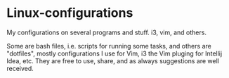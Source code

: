# Linux-configurations

My configurations on several programs and stuff. i3, vim, and others.

Some are bash files, i.e. scripts for running some tasks, and others are "dotfiles", mostly configurations I use for Vim, i3 the Vim pluging for Intellij Idea, etc. They are free to use, share, and as always suggestions are well received.

